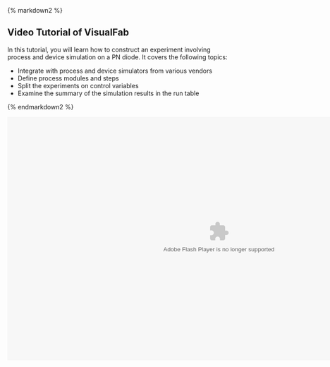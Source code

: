 <div class="box" >
{% markdown2 %}

Video Tutorial of VisualFab
------------------------------

In this tutorial, you will learn how to construct an experiment involving 
process and device simulation on a PN diode.
It covers the following topics:

 * Integrate with process and device simulators from various vendors
 * Define process modules and steps
 * Split the experiments on control variables
 * Examine the summary of the simulation results in the run table

{% endmarkdown2 %}

<OBJECT classid="clsid:D27CDB6E-AE6D-11cf-96B8-444553540000" codebase="http://download.macromedia.com/pub/shockwave/cabs/flash/swflash.cab#version=9,0,0,28;" WIDTH="960" HEIGHT="552">
  <PARAM NAME="movie" VALUE="/static/media/vfab/tut_vfab_toolbar.swf" /> 
  <PARAM NAME="quality" VALUE="high" />
  <PARAM NAME="bgcolor" VALUE="#FFFFFF">
  <param name="allowFullScreen" value="true" >
  <EMBED src="/static/meida/vfab/tut_vfab_toolbar.swf" allowfullscreen="true" quality="high" bgcolor="#FFFFFF"  WIDTH="960" HEIGHT="552" TYPE="application/x-shockwave-flash" PLUGINSPAGE="http://www.macromedia.com/shockwave/download/index.cgi?P1_Prod_Version=ShockwaveFlash"></EMBED>
</OBJECT>

</div>

